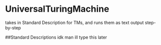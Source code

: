 # UniversalTuringMachine

takes in Standard Description for TMs, and runs them as text output step-by-step

##Standard Descriptions
idk man ill type this later
